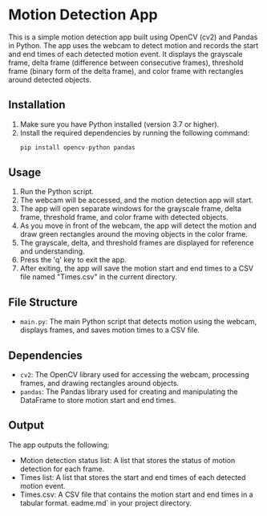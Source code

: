 # Motion Detection App

This is a simple motion detection app built using OpenCV (cv2) and Pandas in Python. The app uses the webcam to detect motion and records the start and end times of each detected motion event. It displays the grayscale frame, delta frame (difference between consecutive frames), threshold frame (binary form of the delta frame), and color frame with rectangles around detected objects.

## Installation

1. Make sure you have Python installed (version 3.7 or higher).
2. Install the required dependencies by running the following command:
   ```python
   pip install opencv-python pandas

## Usage

1. Run the Python script.
2. The webcam will be accessed, and the motion detection app will start.
3. The app will open separate windows for the grayscale frame, delta frame, threshold frame, and color frame with detected objects.
4. As you move in front of the webcam, the app will detect the motion and draw green rectangles around the moving objects in the color frame.
5. The grayscale, delta, and threshold frames are displayed for reference and understanding.
6. Press the 'q' key to exit the app.
7. After exiting, the app will save the motion start and end times to a CSV file named "Times.csv" in the current directory.

## File Structure

- `main.py`: The main Python script that detects motion using the webcam, displays frames, and saves motion times to a CSV file.

## Dependencies

- `cv2`: The OpenCV library used for accessing the webcam, processing frames, and drawing rectangles around objects.
- `pandas`: The Pandas library used for creating and manipulating the DataFrame to store motion start and end times.

## Output

The app outputs the following:

- Motion detection status list: A list that stores the status of motion detection for each frame.
- Times list: A list that stores the start and end times of each detected motion event.
- Times.csv: A CSV file that contains the motion start and end times in a tabular format.
eadme.md` in your project directory.